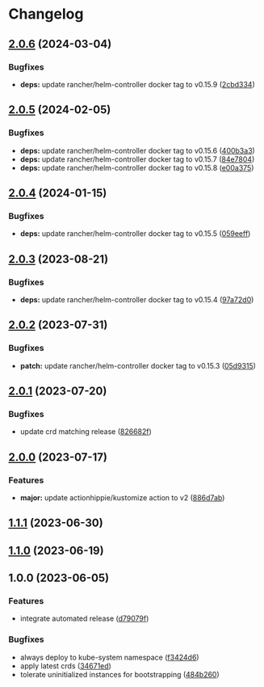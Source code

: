 # Changelog

## [2.0.6](https://github.com/kustomhippie/helm-controller/compare/v2.0.5...v2.0.6) (2024-03-04)


### Bugfixes

* **deps:** update rancher/helm-controller docker tag to v0.15.9 ([2cbd334](https://github.com/kustomhippie/helm-controller/commit/2cbd334f748671a76334b8b2babe867635518485))

## [2.0.5](https://github.com/kustomhippie/helm-controller/compare/v2.0.4...v2.0.5) (2024-02-05)


### Bugfixes

* **deps:** update rancher/helm-controller docker tag to v0.15.6 ([400b3a3](https://github.com/kustomhippie/helm-controller/commit/400b3a3ca8a2ffb7e4e1dfaac557f56f586e85ae))
* **deps:** update rancher/helm-controller docker tag to v0.15.7 ([84e7804](https://github.com/kustomhippie/helm-controller/commit/84e7804f110a795bd430e49d978ede5cdc7af218))
* **deps:** update rancher/helm-controller docker tag to v0.15.8 ([e00a375](https://github.com/kustomhippie/helm-controller/commit/e00a375183f482a414dc253094c5a78fdecba3f4))

## [2.0.4](https://github.com/kustomhippie/helm-controller/compare/v2.0.3...v2.0.4) (2024-01-15)


### Bugfixes

* **deps:** update rancher/helm-controller docker tag to v0.15.5 ([059eeff](https://github.com/kustomhippie/helm-controller/commit/059eeff824cb320ca0810b562ba7b0fade3ebe94))

## [2.0.3](https://github.com/kustomhippie/helm-controller/compare/v2.0.2...v2.0.3) (2023-08-21)


### Bugfixes

* **deps:** update rancher/helm-controller docker tag to v0.15.4 ([97a72d0](https://github.com/kustomhippie/helm-controller/commit/97a72d0f0928397d33efb9c707e207570e13ba87))

## [2.0.2](https://github.com/kustomhippie/helm-controller/compare/v2.0.1...v2.0.2) (2023-07-31)


### Bugfixes

* **patch:** update rancher/helm-controller docker tag to v0.15.3 ([05d9315](https://github.com/kustomhippie/helm-controller/commit/05d9315d2592651bd77d68f09243ca973baa0b82))

## [2.0.1](https://github.com/kustomhippie/helm-controller/compare/v2.0.0...v2.0.1) (2023-07-20)


### Bugfixes

* update crd matching release ([826682f](https://github.com/kustomhippie/helm-controller/commit/826682f63800a1ffdf0e68c4a8cf1145de65aa68))

## [2.0.0](https://github.com/kustomhippie/helm-controller/compare/v1.1.1...v2.0.0) (2023-07-17)


### Features

* **major:** update actionhippie/kustomize action to v2 ([886d7ab](https://github.com/kustomhippie/helm-controller/commit/886d7aba1a1f64f813115652b4112cb07efa007e))

## [1.1.1](https://github.com/kustomhippie/helm-controller/compare/v1.1.0...v1.1.1) (2023-06-30)

## [1.1.0](https://github.com/kustomhippie/helm-controller/compare/v1.0.0...v1.1.0) (2023-06-19)

## 1.0.0 (2023-06-05)


### Features

* integrate automated release ([d79079f](https://github.com/kustomhippie/helm-controller/commit/d79079f35dbdba5bdf7c1c866676366ecfbe806a))


### Bugfixes

* always deploy to kube-system namespace ([f3424d6](https://github.com/kustomhippie/helm-controller/commit/f3424d64c520c4ef94fa9ad3bb076d5329c0384c))
* apply latest crds ([34671ed](https://github.com/kustomhippie/helm-controller/commit/34671ed413c6f06e57d88e51936d44b77d4a9a99))
* tolerate uninitialized instances for bootstrapping ([484b260](https://github.com/kustomhippie/helm-controller/commit/484b260a8ba995cd1f09f3a5dfa030df893886d0))
